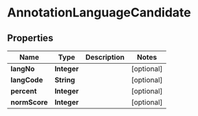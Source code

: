 # AnnotationLanguageCandidate

## Properties
Name | Type | Description | Notes
------------ | ------------- | ------------- | -------------
**langNo** | **Integer** |  |  [optional]
**langCode** | **String** |  |  [optional]
**percent** | **Integer** |  |  [optional]
**normScore** | **Integer** |  |  [optional]
